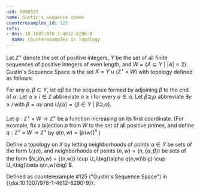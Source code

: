```yaml
---
uid: S000122
name: Gustin's sequence space
counterexamples_id: 125
refs:
- doi: 10.1007/978-1-4612-6290-9
  name: Counterexamples in Topology
---
```

Let $\mathbb{Z}^+$ denote the set of positive integers, $Y$ be the set of all finite sequences of positive integers of even length, and $W = \{A \subseteq Y\ |\ |A| = 2\}$. Gustin's Sequence Space is the set $X = Y \cup (\mathbb{Z}^+ \times W)$ with topology defined as follows:

For any $\alpha, \beta \in Y$, let $\alpha\beta$ be the sequence formed by adjoining $\beta$ to the end of $\alpha$. Let $\alpha \geq i \in \mathbb{Z}$ abbreviate $a \geq i$ for every $a \in \alpha$. Let $\beta \supseteq_i \alpha$ abbreviate $\exists \gamma \geq i$ with $\beta = \alpha\gamma$ and $U_i(\alpha) = \{\beta \in Y\ |\ \beta \supseteq_i \alpha\}$.

Let $q: \mathbb{Z}^+ \times W\rightarrow \mathbb{Z}^+$ be a function increasing on its first coordinate. (For example, fix a bijection $p$ from $W$ to the set of all positive primes, and define $q: \mathbb{Z}^+ \times W \rightarrow \mathbb{Z}^+$ by $q(n,w) = [p(w)]^n$.)

Define a topology on $X$ by letting neighborhoods of points $\alpha \in Y$ be sets of the form $U_i(\alpha)$, and neighborhoods of points $(n,w) = (n, \{\alpha, \beta\})$ be sets of the form $V_i(n,w) = \{(n,w)\} \cup U_i\big(\alpha q(n,w)\big) \cup U_i\big(\beta q(n,w)\big) $.

Defined as counterexample #125 ("Gustin's Sequence Space")
in {{doi:10.1007/978-1-4612-6290-9}}.
